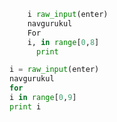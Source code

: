 ```python
    i raw_input(enter)
    navgurukul
    For
    i, in range[0,8]
      print
```



```python
i = raw_input(enter)
navgurukul
for
i in range[0,9]
print i
```
